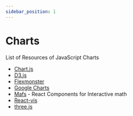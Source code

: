 ```yaml
---
sidebar_position: 1
---
```


# Charts

List of Resources of JavaScript Charts

- [Chart.js](https://www.chartjs.org/)
- [D3.js](https://d3js.org/)
- [Flexmonster](https://www.flexmonster.com/)
- [Google Charts](https://developers.google.com/chart)
- [Mafs](https://mafs.dev/) - React Components for Interactive math
- [React-vis](https://uber.github.io/react-vis/)
- [three.js](https://threejs.org/)

